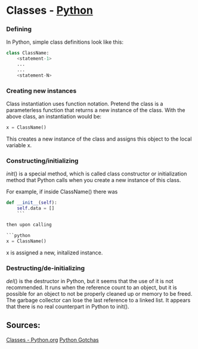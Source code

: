 # Classes - [Python](https://github.com/lydsnyder/OO-Language-Comparison/blob/master/Python/contents.md)


### Defining

In Python, simple class definitions look like this:

```python
class ClassName:
    <statement-1>
    ...
    ...
    <statement-N>
```

### Creating new instances

Class instantiation uses function notation. Pretend the class is a parameterless function that returns a new instance of the class.
With the above class, an instantiation would be:

```python
x = ClassName()
```

This creates a new instance of the class and assigns this object to the local variable x.

### Constructing/initializing

_init_() is a special method, which is called class constructor or initialization method that Python calls when you create a new instance of this class.

For example, if inside ClassName() there was

```python
def __init__(self):
    self.data = []
    ```

then upon calling

```python
x = ClassName()
```

x is assigned a new, initalized instance.

### Destructing/de-initializing

_del_() is the destructor in Python, but it seems that the use of it is not recommended. It runs when the reference count to an object, but it is possible for an object to not be properly cleaned up or memory to be freed. The garbage collector can lose the last reference to a linked list. It appears that there is no real counterpart in Python to init().

## Sources:

[Classes - Python.org](https://docs.python.org/3/tutorial/classes.html)
[Python Gotchas](http://www.algorithm.co.il/blogs/programming/python-gotchas-1-__del__-is-not-the-opposite-of-__init__/)
